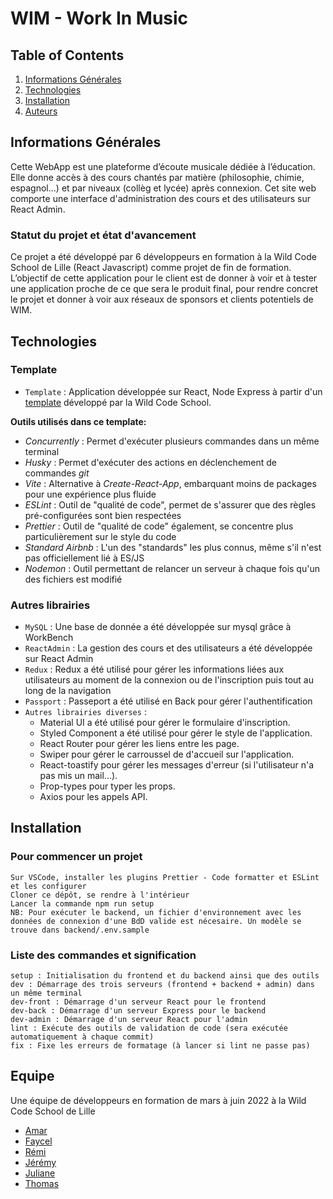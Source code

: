 # WIM - Work In Music

## Table of Contents

1. [Informations Générales](#informations-generales)
2. [Technologies](#technologies)
3. [Installation](#installation)
4. [Auteurs](#auteurs)

## Informations Générales

Cette WebApp est une plateforme d’écoute musicale dédiée à l’éducation. Elle donne accès à des cours chantés par matière (philosophie, chimie, espagnol...) et par niveaux (collèg et lycée) après connexion.
Cet site web comporte une interface d'administration des cours et des utilisateurs sur React Admin.

### Statut du projet et état d'avancement

Ce projet a été développé par 6 développeurs en formation à la Wild Code School de Lille (React Javascript) comme projet de fin de formation. L’objectif de cette application pour le client est de donner à voir et à tester une application proche de ce que sera le produit final, pour rendre concret le projet et donner à voir aux réseaux de sponsors et clients potentiels de WIM.

## Technologies

### Template

- `Template` : Application développée sur React, Node Express à partir d'un [template](https://github.com/WildCodeSchool/js-template-fullstack) développé par la Wild Code School.

**Outils utilisés dans ce template:**

- _Concurrently_ : Permet d'exécuter plusieurs commandes dans un même terminal
- _Husky_ : Permet d'exécuter des actions en déclenchement de commandes _git_
- _Vite_ : Alternative à _Create-React-App_, embarquant moins de packages pour une expérience plus fluide
- _ESLint_ : Outil de "qualité de code", permet de s'assurer que des règles pré-configurées sont bien respectées
- _Prettier_ : Outil de "qualité de code" également, se concentre plus particulièrement sur le style du code
- _Standard Airbnb_ : L'un des "standards" les plus connus, même s'il n'est pas officiellement lié à ES/JS
- _Nodemon_ : Outil permettant de relancer un serveur à chaque fois qu'un des fichiers est modifié

### Autres librairies

- `MySQL` : Une base de donnée a été développée sur mysql grâce à WorkBench
- `ReactAdmin` : La gestion des cours et des utilisateurs a été développée sur React Admin
- `Redux` : Redux a été utilisé pour gérer les informations liées aux utilisateurs au moment de la connexion ou de l'inscription puis tout au long de la navigation
- `Passport` : Passeport a été utilisé en Back pour gérer l'authentification
- `Autres librairies diverses` :
  - Material UI a été utilisé pour gérer le formulaire d'inscription.
  - Styled Component a été utilisé pour gérer le style de l'application.
  - React Router pour gérer les liens entre les page.
  - Swiper pour gérer le carroussel de d'accueil sur l'application.
  - React-toastify pour gérer les messages d'erreur (si l'utilisateur n'a pas mis un mail...).
  - Prop-types pour typer les props.
  - Axios pour les appels API.

## Installation

### Pour commencer un projet

    Sur VSCode, installer les plugins Prettier - Code formatter et ESLint et les configurer
    Cloner ce dépôt, se rendre à l'intérieur
    Lancer la commande npm run setup
    NB: Pour exécuter le backend, un fichier d'environnement avec les données de connexion d'une BdD valide est nécesaire. Un modèle se trouve dans backend/.env.sample

### Liste des commandes et signification

    setup : Initialisation du frontend et du backend ainsi que des outils
    dev : Démarrage des trois serveurs (frontend + backend + admin) dans un même terminal
    dev-front : Démarrage d'un serveur React pour le frontend
    dev-back : Démarrage d'un serveur Express pour le backend
    dev-admin : Démarrage d'un serveur React pour l'admin
    lint : Exécute des outils de validation de code (sera exécutée automatiquement à chaque commit)
    fix : Fixe les erreurs de formatage (à lancer si lint ne passe pas)

## Equipe

Une équipe de développeurs en formation de mars à juin 2022 à la Wild Code School de Lille

- [Amar](https://github.com/Dash293)
- [Faycel](https://github.com/n-faycel)
- [Rémi](https://github.com/remi59800)
- [Jérémy](https://github.com/jeremyjorand)
- [Juliane](https://github.com/ilalande)
- [Thomas](https://github.com/ThomasDCW)
